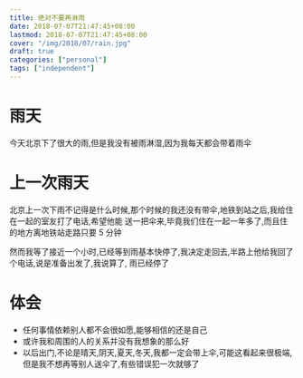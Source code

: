 ```yaml
---
title: 绝对不要再淋雨
date: 2018-07-07T21:47:45+08:00
lastmod: 2018-07-07T21:47:45+08:00
cover: "/img/2018/07/rain.jpg"
draft: true
categories: ["personal"]
tags: ["independent"]
---
```


# 雨天

今天北京下了很大的雨,但是我没有被雨淋湿,因为我每天都会带着雨伞

<!--more-->

# 上一次雨天

北京上一次下雨不记得是什么时候,那个时候的我还没有带伞,地铁到站之后,我给住在一起的室友打了电话,希望他能
送一把伞来,毕竟我们住在一起一年多了,而且住的地方离地铁站走路只要 5 分钟

然而我等了接近一个小时,已经等到雨基本快停了,我决定走回去,半路上他给我回了个电话,说是准备出发了,我说算了,
雨已经停了

# 体会

- 任何事情依赖别人都不会很如愿,能够相信的还是自己
- 或许我和周围的人的关系并没有我想象的那么好
- 以后出门,不论是晴天,阴天,夏天,冬天,我都一定会带上伞,可能这看起来很极端,但是我不想再等别人送伞了,有些错误犯一次就够了
